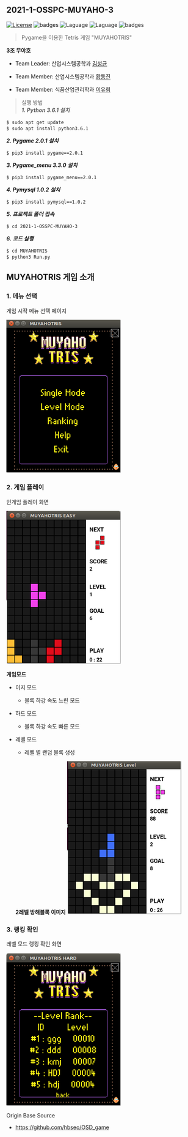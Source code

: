 2021-1-OSSPC-MUYAHO-3
---

[![License](https://img.shields.io/badge/license-GPLv3-green.svg)](http://www.gnu.org/licenses/gpl-3.0.html)
![badges](https://img.shields.io/badge/OS-ubuntu-red)
![Laguage](https://img.shields.io/badge/python-3.6.1-blue.svg)
![Laguage](https://img.shields.io/badge/pygame-2.0.1-lightgreen.svg)
![badges](https://img.shields.io/badge/pygame_menu-3.3.0-black)    


>Pygame을 이용한 Tetris 게임 "MUYAHOTRIS"   

**3조 무야호**  

- Team Leader: 산업시스템공학과 [김성균](https://github.com/ggyull/2021-1-OSSPC-MUYAHO-3)

- Team Member: 산업시스템공학과 [황동진](https://github.com/Fluffy-Star/2021-1-OSSPC-MUYAHO-3)

- Team Member: 식품산업관리학과 [이유림](https://github.com/RimuZZ/2021-1-OSSPC-MUYAHO-3)

>실행 방법   
***1. Python 3.6.1 설치***

```
$ sudo apt get update
$ sudo apt install python3.6.1
```

***2. Pygame 2.0.1 설치***

```
$ pip3 install pygame==2.0.1
```

***3. Pygame_menu 3.3.0 설치***

```
$ pip3 install pygame_menu==2.0.1
```

***4. Pymysql 1.0.2 설치***
```
$ pip3 install pymysql==1.0.2
```

***5. 프로젝트 폴더 접속***
```
$ cd 2021-1-OSSPC-MUYAHO-3
```

***6. 코드 실행***
```
$ cd MUYAHOTRIS
$ python3 Run.py
```

## MUYAHOTRIS 게임 소개

### 1. 메뉴 선택
게임 시작 메뉴 선택 페이지

<img src="https://github.com/CSID-DGU/2021-1-OSSPC-MUYAHO-3/blob/main/MUYAHOTRIS/assets/images/main_widget.PNG?raw=true" width ="300" height="400">

### 2. 게임 플레이
인게임 플레이 화면

<img src="https://github.com/CSID-DGU/2021-1-OSSPC-MUYAHO-3/blob/main/MUYAHOTRIS/assets/images/playgame_image.PNG?raw=true" width ="300" height="400">

**게임모드**

- 이지 모드
  - 블록 하강 속도 느린 모드   
- 하드 모드
  - 블록 하강 속도 빠른 모드   
- 레벨 모드
  - 레벨 별 랜덤 블록 생성   

  **2레벨 방해블록 이미지**
  <img src="https://github.com/CSID-DGU/2021-1-OSSPC-MUYAHO-3/blob/main/MUYAHOTRIS/assets/images/levelblock_image.PNG?raw=true" width ="300" height="400">


### 3. 랭킹 확인
레벨 모드 랭킹 확인 화면

<img src="https://github.com/CSID-DGU/2021-1-OSSPC-MUYAHO-3/blob/main/MUYAHOTRIS/assets/images/levelranking_image.PNG?raw=true" width ="300" height="400">

Origin Base Source  
- https://github.com/hbseo/OSD_game

